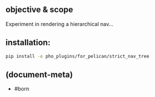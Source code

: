 ## objective & scope

Experiment in rendering a hierarchical nav…



## installation:

```bash
pip install -e pho_plugins/for_pelican/strict_nav_tree
```


## (document-meta)

  - #born
